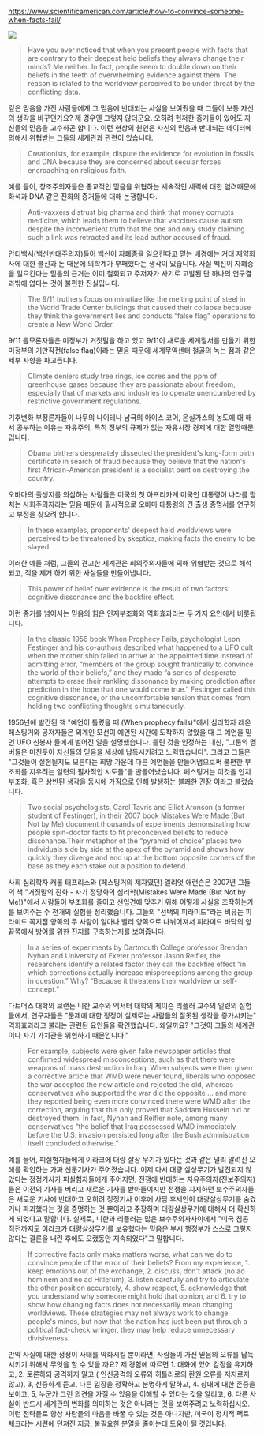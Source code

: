 https://www.scientificamerican.com/article/how-to-convince-someone-when-facts-fail/

![](https://www.scientificamerican.com/sciam/cache/file/9275A3F2-DE6C-4B3C-8090AD8F66863AF0.jpg?w=590&h=393&D82674CC-E1BD-4248-B1BCA13EDDE914FB)

> Have you ever noticed that when you present people with facts that are contrary to their deepest held beliefs they always change their minds? Me neither. In fact, people seem to double down on their beliefs in the teeth of overwhelming evidence against them. The reason is related to the worldview perceived to be under threat by the conflicting data.

깊은 믿음을 가진 사람들에게 그 믿음에 반대되는 사실을 보여줬을 때 그들이 보통 자신의 생각을 바꾸던가요? 제 경우엔 그렇지 않더군요. 오히려 현저한 증거들이 있어도 자신들의 믿음을 고수하곤 합니다. 이런 현상의 원인은 자신의 믿음과 반대되는 데이터에 의해서 위협받는 그들의 세계관과 관련이 있습니다.


> Creationists, for example, dispute the evidence for evolution in fossils and DNA because they are concerned about secular forces encroaching on religious faith.

예를 들어, 창조주의자들은 종교적인 믿음을 위협하는 세속적인 세력에 대한 염려때문에 화석과 DNA 같은 진화의 증거들에 대해 논쟁합니다.

> Anti-vaxxers distrust big pharma and think that money corrupts medicine, which leads them to believe that vaccines cause autism despite the inconvenient truth that the one and only study claiming such a link was retracted and its lead author accused of fraud.

안티백서(백신반대주의자)들이 백신이 자폐증을 일으킨다고 믿는 배경에는 거대 제약회사에 대한 불신과 돈 때문에 의학계가 부패했다는 생각이 있습니다. 사실 백신이 자폐증을 일으킨다는 믿음의 근거는 이미 철회되고 주저자가 사기로 고발된 단 하나의 연구결과밖에 없다는 것이 불편한 진실입니다.

> The 9/11 truthers focus on minutiae like the melting point of steel in the World Trade Center buildings that caused their collapse because they think the government lies and conducts “false flag” operations to create a New World Order.

9/11 음모론자들은 미정부가 거짓말을 하고 있고 9/11이 새로운 세계질서를 만들기 위한 미정부의 기만작전(false flag)이라는 믿음 때문에 세계무역센터 철골의 녹는 점과 같은 세부 사항을 파고듭니다.

> Climate deniers study tree rings, ice cores and the ppm of greenhouse gases because they are passionate about freedom, especially that of markets and industries to operate unencumbered by restrictive government regulations.

기후변화 부정론자들이 나무의 나이테나 남극의 아이스 코어, 온실가스의 농도에 대 해서 공부하는 이유는 자유주의, 특히 정부의 규제가 없는 자유시장 경제에 대한 열망때문입니다.


> Obama birthers desperately dissected the president's long-form birth certificate in search of fraud because they believe that the nation's first African-American president is a socialist bent on destroying the country.

오바마의 출생지를 의심하는 사람들은 미국의 첫 아프리카계 미국인 대통령이 나라를 망치는 사회주의자라는 믿음 때문에 필사적으로 오바마 대통령의 긴 출생 증명서를 연구하고 부정을 찾으려 합니다.


> In these examples, proponents' deepest held worldviews were perceived to be threatened by skeptics, making facts the enemy to be slayed.

이러한 예들 처럼, 그들의 견고한 세계관은 회의주의자들에 의해 위협받는 것으로 해석되고, 적을 제거 하기 위한 사실들을 만들어냅니다.


> This power of belief over evidence is the result of two factors: cognitive dissonance and the backfire effect.

이런 증거를 넘어서는 믿음의 힘은 인지부조화와 역화효과라는 두 가지 요인에서 비롯됩니다.

> In the classic 1956 book When Prophecy Fails, psychologist Leon Festinger and his co-authors described what happened to a UFO cult when the mother ship failed to arrive at the appointed time.Instead of admitting error, “members of the group sought frantically to convince the world of their beliefs,” and they made “a series of desperate attempts to erase their rankling dissonance by making prediction after prediction in the hope that one would come true.” Festinger called this cognitive dissonance, or the uncomfortable tension that comes from holding two conflicting thoughts simultaneously.

1956년에 발간된 책 "예언이 틀렸을 때 (When prophecy fails)"에서 심리학자 레온 페스팅거와 공저자들은 외계인 모선이 예언된 시간에 도착하지 않았을 때 그 예언을 믿언 UFO 신봉자 들에게 벌어진 일을 설명했습니다.
틀린 것을 인정하는 대신, "그룹의 멤버들은 미친듯이 자신들의 믿음을 세상에 납득시키려고 노력했습니다". 그리고 그들은 "그것들이 실현될지도 모른다는 희망 가운데 다른 예언들을 만들어냄으로써 불편한 부조화를 지우려는 일련의 필사적인 시도들"을 만들어냈습니다.
페스팅거는 이것을 인지부조화, 혹은 상반된 생각을 동시에 가짐으로 인해 발생하는 불쾌한 긴장 이라고 불렀습니다.

> Two social psychologists, Carol Tavris and Elliot Aronson (a former student of Festinger), in their 2007 book Mistakes Were Made (But Not by Me) document thousands of experiments demonstrating how people spin-doctor facts to fit preconceived beliefs to reduce dissonance.Their metaphor of the “pyramid of choice” places two individuals side by side at the apex of the pyramid and shows how quickly they diverge and end up at the bottom opposite corners of the base as they each stake out a position to defend.

사회 심리학자 캐롤 태프리스와 (페스팅거의 제자였던) 엘리엇 애런슨은 2007년 그들의 책 "거짓말의 진화 - 자기 정당화의 심리학(Mistakes Were Made (But Not by Me))"에서 사람들이 부조화를 줄이고 선입견에 맞추기 위해 어떻게 사실을 조작하는가를 보여주는 수 천개의 실험을 정리했습니다.
그들의 "선택의 피라미드"라는 비유는 피라미드 꼭지점 양쪽의 두 사람이 얼마나 빨리 양쪽으로 나뉘어져서 피라미드 바닥의 양 끝쪽에서 방어를 위한 진지를 구축하는지를 보여줍니다.


> In a series of experiments by Dartmouth College professor Brendan Nyhan and University of Exeter professor Jason Reifler, the researchers identify a related factor they call the backfire effect “in which corrections actually increase misperceptions among the group in question.” Why? “Because it threatens their worldview or self-concept.”

다트머스 대학의 브랜든 니한 교수와 엑서터 대학의 제이슨 리플러 교수의 일련의 실험들에서, 연구자들은 "문제에 대한 정정이 실제로는 사람들의 잘못된 생각을 증가시키는" 역화효과라고 불리는 관련된 요인들을 확인했습니다.
왜일까요? "그것이 그들의 세계관이나 자기 가치관을 위협하기 때문입니다."



> For example, subjects were given fake newspaper articles that confirmed widespread misconceptions, such as that there were weapons of mass destruction in Iraq. When subjects were then given a corrective article that WMD were never found, liberals who opposed the war accepted the new article and rejected the old, whereas conservatives who supported the war did the opposite ... and more: they reported being even more convinced there were WMD after the correction, arguing that this only proved that Saddam Hussein hid or destroyed them. In fact, Nyhan and Reifler note, among many conservatives “the belief that Iraq possessed WMD immediately before the U.S. invasion persisted long after the Bush administration itself concluded otherwise.”

예를 들어, 피실험자들에게 이라크에 대량 살상 무기가 있다는 것과 같은 널리 알려진 오해를 확인하는 가짜 신문기사가 주어졌습니다.
이제 다시 대량 살상무기가 발견되지 않았다는 정정기사가 피실험자들에게 주어지면, 전쟁에 반대하는 자유주의자(진보주의자)들은 이전의 기사를 버리고 새로운 기사를 받아들이지만 전쟁을 지지하던 보수주의자들은 새로운 기사에 반대하고 오히려 정정기사 이후에 사담 후세인이 대량살상무기를 숨겼거나 파괴했다는 것을 증명하는 것 뿐이라고 주장하며 대량살상무기에 대해서 더 확신하게 되었다고 말합니다. 실제로, 니한과 리플러는 많은 보수주의자사이에서  "미국 침공 직전까지도 이라크가 대량살상무기를 보유했다는 믿음은 부시 행정부가 스스로 그렇지 않다는 결론을 내린 후에도 오랬동안 지속되었다"고 말합니다.

> If corrective facts only make matters worse, what can we do to convince people of the error of their beliefs? From my experience, 1. keep emotions out of the exchange, 2. discuss, don't attack (no ad hominem and no ad Hitlerum), 3. listen carefully and try to articulate the other position accurately, 4. show respect, 5. acknowledge that you understand why someone might hold that opinion, and 6. try to show how changing facts does not necessarily mean changing worldviews. These strategies may not always work to change people's minds, but now that the nation has just been put through a political fact-check wringer, they may help reduce unnecessary divisiveness.

만약 사실에 대한 정정이 사태를 악화시킬 뿐이라면, 사람들이 가진 믿음의 오류를 납득시키기 위해서 무엇을 할 수 있을 까요? 제 경험에 따르면 1. 대화에 있어 감정을 유지하고, 2. 토론하되 공격하지 말고 ( 인신공격의 오류와 히틀러로의 환원 오류를 저지르지 않고), 3, 신중하게 듣고, 다른 입장을 정확하고 분명하게 말하고, 4. 상대에 대한 존중을 보이고, 5, 누군가 그런 의견을 가질 수 있음을 이해할 수 있다는 것을 알리고, 6. 다른 사실이 반드시 세계관의 변화를 의미하는 것은 아니라는 것을 보여주려고 노력하십시오. 이런 전략들로 항상 사람들의 마음을 바꿀 수 있는 것은 아니지만, 미국이 정치적 팩트 체크라는 시련에 던져진 지금, 불필요한 분열을 줄이는데 도움이 될 것입니다.
